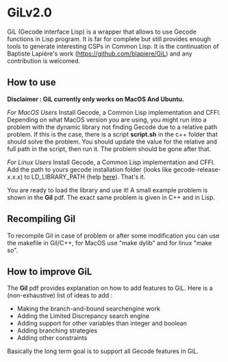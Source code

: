 # GiLv2.0

GiL (Gecode interface Lisp) is a wrapper that allows to use Gecode functions in Lisp program. It is far for complete but still provides enough tools to generate interesting CSPs in Common Lisp. It is the continuation of Baptiste Lapière's work (https://github.com/blapiere/GiL) and any contribution is welcomed.

## How to use
**Disclaimer : GiL currently only works on MacOS And Ubuntu.**

*For MacOS Users*
Install Gecode, a Common Lisp implementation and CFFI. Depending on what MacOS version you are using, you might run into a problem with the dynamic library not finding Gecode due to a relative path problem. If this is the case, there is a script **script.sh** in the c++ folder that should solve the problem. You should update the value for the relative and full path in the script, then run it. The problem should be gone after that.

*For Linux Users*
Install Gecode, a Common Lisp implementation and CFFI. Add the path to yours gecode installation folder (looks like gecode-release-x.x.x) to LD_LIBRARY_PATH (help [here](https://stackoverflow.com/questions/13428910/how-to-set-the-environmental-variable-ld-library-path-in-linux)). That's it.

You are ready to load the library and use it! A small example problem is shown in the **Gil** pdf. The exact same problem is given in C++ and in Lisp.

## Recompiling Gil
To recompile Gil in case of problem or after some modification you can use the makefile in Gil/C++, for MacOS use "make dylib" and for linux "make so".

## How to improve GiL
The **Gil** pdf provides explanation on how to add features to GiL. Here is a (non-exhaustive) list of ideas to add : 

- Making the branch-and-bound searchengine work
- Adding the Limited Discrepancy search engine
- Adding support for other variables than integer and boolean
- Adding branching strategies
- Adding other constraints

Basically the long term goal is to support all Gecode features in GiL.

